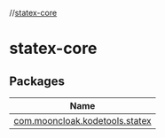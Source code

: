 //[statex-core](index.md)

# statex-core

## Packages

| Name |
|---|
| [com.mooncloak.kodetools.statex](statex-core/com.mooncloak.kodetools.statex/index.md) |
